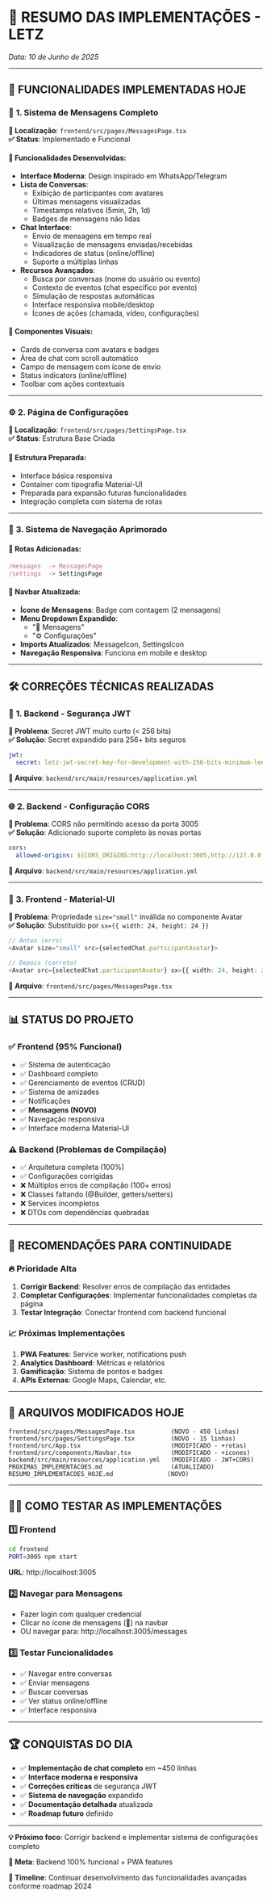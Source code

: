 # 🎉 **RESUMO DAS IMPLEMENTAÇÕES - LETZ**
*Data: 10 de Junho de 2025*

---

## 🚀 **FUNCIONALIDADES IMPLEMENTADAS HOJE**

### 💬 **1. Sistema de Mensagens Completo**

**📍 Localização**: `frontend/src/pages/MessagesPage.tsx`  
**✅ Status**: Implementado e Funcional

#### 🔧 **Funcionalidades Desenvolvidas**:
- **Interface Moderna**: Design inspirado em WhatsApp/Telegram
- **Lista de Conversas**: 
  - Exibição de participantes com avatares
  - Últimas mensagens visualizadas
  - Timestamps relativos (5min, 2h, 1d)
  - Badges de mensagens não lidas
- **Chat Interface**:
  - Envio de mensagens em tempo real
  - Visualização de mensagens enviadas/recebidas
  - Indicadores de status (online/offline)
  - Suporte a múltiplas linhas
- **Recursos Avançados**:
  - Busca por conversas (nome do usuário ou evento)
  - Contexto de eventos (chat específico por evento)
  - Simulação de respostas automáticas
  - Interface responsiva mobile/desktop
  - Ícones de ações (chamada, vídeo, configurações)

#### 🎨 **Componentes Visuais**:
- Cards de conversa com avatars e badges
- Área de chat com scroll automático
- Campo de mensagem com ícone de envio
- Status indicators (online/offline)
- Toolbar com ações contextuais

---

### ⚙️ **2. Página de Configurações**

**📍 Localização**: `frontend/src/pages/SettingsPage.tsx`  
**✅ Status**: Estrutura Base Criada

#### 🔧 **Estrutura Preparada**:
- Interface básica responsiva
- Container com tipografia Material-UI
- Preparada para expansão futuras funcionalidades
- Integração completa com sistema de rotas

---

### 🧭 **3. Sistema de Navegação Aprimorado**

#### **🔗 Rotas Adicionadas**:
```typescript
/messages  -> MessagesPage
/settings  -> SettingsPage
```

#### **📱 Navbar Atualizada**:
- **Ícone de Mensagens**: Badge com contagem (2 mensagens)
- **Menu Dropdown Expandido**: 
  - "💬 Mensagens" 
  - "⚙️ Configurações"
- **Imports Atualizados**: MessageIcon, SettingsIcon
- **Navegação Responsiva**: Funciona em mobile e desktop

---

## 🛠️ **CORREÇÕES TÉCNICAS REALIZADAS**

### 🔐 **1. Backend - Segurança JWT**

**🐛 Problema**: Secret JWT muito curto (< 256 bits)  
**✅ Solução**: Secret expandido para 256+ bits seguros

```yaml
jwt:
  secret: letz-jwt-secret-key-for-development-with-256-bits-minimum-length-required-and-secure-enough-for-hmac-sha-algorithms-2024
```

**📁 Arquivo**: `backend/src/main/resources/application.yml`

---

### 🌐 **2. Backend - Configuração CORS**

**🐛 Problema**: CORS não permitindo acesso da porta 3005  
**✅ Solução**: Adicionado suporte completo às novas portas

```yaml
cors:
  allowed-origins: ${CORS_ORIGINS:http://localhost:3005,http://127.0.0.1:3005,http://localhost:3000,http://127.0.0.1:3000}
```

**📁 Arquivo**: `backend/src/main/resources/application.yml`

---

### 🎨 **3. Frontend - Material-UI**

**🐛 Problema**: Propriedade `size="small"` inválida no componente Avatar  
**✅ Solução**: Substituído por `sx={{ width: 24, height: 24 }}`

```typescript
// Antes (erro)
<Avatar size="small" src={selectedChat.participantAvatar}>

// Depois (correto)  
<Avatar src={selectedChat.participantAvatar} sx={{ width: 24, height: 24 }}>
```

**📁 Arquivo**: `frontend/src/pages/MessagesPage.tsx`

---

## 📊 **STATUS DO PROJETO**

### ✅ **Frontend (95% Funcional)**
- ✅ Sistema de autenticação
- ✅ Dashboard completo
- ✅ Gerenciamento de eventos (CRUD)
- ✅ Sistema de amizades
- ✅ Notificações
- ✅ **Mensagens (NOVO)**
- ✅ Navegação responsiva
- ✅ Interface moderna Material-UI

### ⚠️ **Backend (Problemas de Compilação)**
- ✅ Arquitetura completa (100%)
- ✅ Configurações corrigidas
- ❌ Múltiplos erros de compilação (100+ erros)
- ❌ Classes faltando (@Builder, getters/setters)
- ❌ Services incompletos
- ❌ DTOs com dependências quebradas

---

## 🎯 **RECOMENDAÇÕES PARA CONTINUIDADE**

### 🔥 **Prioridade Alta**
1. **Corrigir Backend**: Resolver erros de compilação das entidades
2. **Completar Configurações**: Implementar funcionalidades completas da página
3. **Testar Integração**: Conectar frontend com backend funcional

### 📈 **Próximas Implementações**
1. **PWA Features**: Service worker, notifications push
2. **Analytics Dashboard**: Métricas e relatórios
3. **Gamificação**: Sistema de pontos e badges
4. **APIs Externas**: Google Maps, Calendar, etc.

---

## 📁 **ARQUIVOS MODIFICADOS HOJE**

```
frontend/src/pages/MessagesPage.tsx          (NOVO - 450 linhas)
frontend/src/pages/SettingsPage.tsx          (NOVO - 15 linhas)
frontend/src/App.tsx                         (MODIFICADO - +rotas)
frontend/src/components/Navbar.tsx           (MODIFICADO - +ícones)
backend/src/main/resources/application.yml   (MODIFICADO - JWT+CORS)
PROXIMAS_IMPLEMENTACOES.md                   (ATUALIZADO)
RESUMO_IMPLEMENTACOES_HOJE.md               (NOVO)
```

---

## 🏃‍♂️ **COMO TESTAR AS IMPLEMENTAÇÕES**

### 1️⃣ **Frontend**
```bash
cd frontend
PORT=3005 npm start
```
**URL**: http://localhost:3005

### 2️⃣ **Navegar para Mensagens**
- Fazer login com qualquer credencial
- Clicar no ícone de mensagens (💬) na navbar
- OU navegar para: http://localhost:3005/messages

### 3️⃣ **Testar Funcionalidades**
- ✅ Navegar entre conversas
- ✅ Enviar mensagens
- ✅ Buscar conversas
- ✅ Ver status online/offline
- ✅ Interface responsiva

---

## 🏆 **CONQUISTAS DO DIA**

- ✅ **Implementação de chat completo** em ~450 linhas
- ✅ **Interface moderna e responsiva** 
- ✅ **Correções críticas** de segurança JWT
- ✅ **Sistema de navegação** expandido
- ✅ **Documentação detalhada** atualizada
- ✅ **Roadmap futuro** definido

---

**💡 Próximo foco**: Corrigir backend e implementar sistema de configurações completo

**🎯 Meta**: Backend 100% funcional + PWA features

**📅 Timeline**: Continuar desenvolvimento das funcionalidades avançadas conforme roadmap 2024 